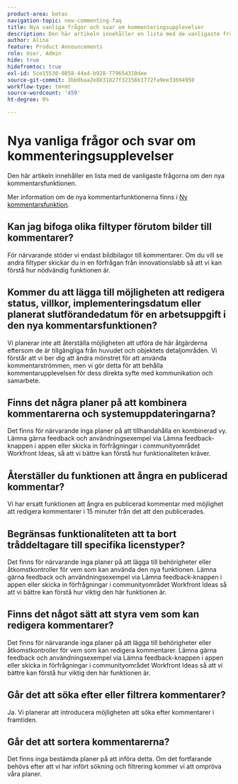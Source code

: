```yaml
---
product-area: betas
navigation-topic: new-commenting-faq
title: Nya vanliga frågor och svar om kommenteringsupplevelser
description: Den här artikeln innehåller en lista med de vanligaste frågorna om den nya kommentarsfunktionen.
author: Alina
feature: Product Announcements
role: User, Admin
hide: true
hidefromtoc: true
exl-id: 5ce15530-0858-44a4-b928-779654310dee
source-git-commit: 3bb0baa2e8831827f32156b1772fa9ee33694950
workflow-type: tm+mt
source-wordcount: '459'
ht-degree: 0%

---
```


# Nya vanliga frågor och svar om kommenteringsupplevelser

Den här artikeln innehåller en lista med de vanligaste frågorna om den nya kommentarsfunktionen.

Mer information om de nya kommentarfunktionerna finns i [Ny kommentarsfunktion](../../betas/new-commenting-experience-beta/unified-commenting-experience.md).

## Kan jag bifoga olika filtyper förutom bilder till kommentarer?

För närvarande stöder vi endast bildbilagor till kommentarer. Om du vill se andra filtyper skickar du in en förfrågan från innovationslabb så att vi kan förstå hur nödvändig funktionen är.

## Kommer du att lägga till möjligheten att redigera status, villkor, implementeringsdatum eller planerat slutförandedatum för en arbetsuppgift i den nya kommentarsfunktionen?

Vi planerar inte att återställa möjligheten att utföra de här åtgärderna eftersom de är tillgängliga från huvudet och objektets detaljområden. Vi förstår att vi ber dig att ändra mönstret för att använda kommentarströmmen, men vi gör detta för att behålla kommentarupplevelsen för dess direkta syfte med kommunikation och samarbete.

## Finns det några planer på att kombinera kommentarerna och systemuppdateringarna?

Det finns för närvarande inga planer på att tillhandahålla en kombinerad vy. Lämna gärna feedback och användningsexempel via Lämna feedback-knappen i appen eller skicka in förfrågningar i communityområdet Workfront Ideas, så att vi bättre kan förstå hur funktionaliteten kräver.

## Återställer du funktionen att ångra en publicerad kommentar?

Vi har ersatt funktionen att ångra en publicerad kommentar med möjlighet att redigera kommentarer i 15 minuter från det att den publicerades.

## Begränsas funktionaliteten att ta bort tråddeltagare till specifika licenstyper?

Det finns för närvarande inga planer på att lägga till behörigheter eller åtkomstkontroller för vem som kan använda den nya funktionen. Lämna gärna feedback och användningsexempel via Lämna feedback-knappen i appen eller skicka in förfrågningar i communityområdet Workfront Ideas så att vi bättre kan förstå hur viktig den här funktionen är.

## Finns det något sätt att styra vem som kan redigera kommentarer?

Det finns för närvarande inga planer på att lägga till behörigheter eller åtkomstkontroller för vem som kan redigera kommentarer. Lämna gärna feedback och användningsexempel via Lämna feedback-knappen i appen eller skicka in förfrågningar i communityområdet Workfront Ideas så att vi bättre kan förstå hur viktig den här funktionen är.

## Går det att söka efter eller filtrera kommentarer?

Ja. Vi planerar att introducera möjligheten att söka efter kommentarer i framtiden.

## Går det att sortera kommentarerna?

Det finns inga bestämda planer på att införa detta. Om det fortfarande behövs efter att vi har infört sökning och filtrering kommer vi att ompröva våra planer.
